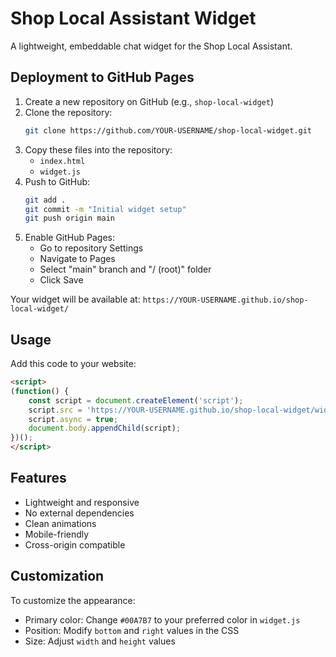 # Shop Local Assistant Widget

A lightweight, embeddable chat widget for the Shop Local Assistant.

## Deployment to GitHub Pages

1. Create a new repository on GitHub (e.g., `shop-local-widget`)
2. Clone the repository:
   ```bash
   git clone https://github.com/YOUR-USERNAME/shop-local-widget.git
   ```
3. Copy these files into the repository:
   - `index.html`
   - `widget.js`
4. Push to GitHub:
   ```bash
   git add .
   git commit -m "Initial widget setup"
   git push origin main
   ```
5. Enable GitHub Pages:
   - Go to repository Settings
   - Navigate to Pages
   - Select "main" branch and "/ (root)" folder
   - Click Save

Your widget will be available at: `https://YOUR-USERNAME.github.io/shop-local-widget/`

## Usage

Add this code to your website:

```html
<script>
(function() {
    const script = document.createElement('script');
    script.src = 'https://YOUR-USERNAME.github.io/shop-local-widget/widget.js';
    script.async = true;
    document.body.appendChild(script);
})();
</script>
```

## Features
- Lightweight and responsive
- No external dependencies
- Clean animations
- Mobile-friendly
- Cross-origin compatible

## Customization
To customize the appearance:
- Primary color: Change `#00A7B7` to your preferred color in `widget.js`
- Position: Modify `bottom` and `right` values in the CSS
- Size: Adjust `width` and `height` values
